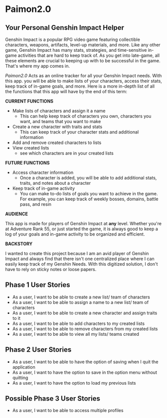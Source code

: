 # Paimon2.0

## Your Personal Genshin Impact Helper

Genshin Impact is a popular RPG video game featuring collectible characters, weapons,
artifacts, level-up materials, and more. Like any other game, Genshin Impact has
many stats, strategies, and time-sensitive in-game activities that are hard to keep
track of. As you get into late-game, all these elements are crucial to keeping up with
to be successful in the game. That's where my app comes in.

*Paimon2.0* Acts as an online tracker for all your Genshin Impact needs. With this app.
you will be able to make lists of your characters, access their stats,
keep track of in-game goals, and more. Here is a more in-depth list of all the
functions that this app will have by the end of this term:

**CURRENT FUNCTIONS**
- Make lists of characters and assign it a name
    - This can help keep track of characters you own, characters you want,
      and teams that you want to make
- Create a new character with traits and stats
    - This can keep track of your character stats and additional information
- Add and remove created characters to lists    
- View created lists
    - see which characters are in your created lists
      
**FUTURE FUNCTIONS**
- Access character information
    - Once a character is added, you will be able to add additional stats, traits,
      and notes about a character
- Keep track of in-game activity
    - You can make to-do lists of goals you want to achieve in the game. For example,
      you can keep track of weekly bosses, domains, battle pass, and resin
      
**AUDIENCE**

This app is made for players of Genshin Impact at **any** level. Whether you're at
Adventure Rank 55, or just started the game, it is always good to keep a log of your
goals and in-game activity to be organized and efficient.

**BACKSTORY**

I wanted to create this project because I am an avid player of Genshin Impact and
always find that there isn't one centralized place where I can easily keep track
of my Genshin Needs. With this digitized solution, I don't have to rely on
sticky notes or loose papers.


## Phase 1 User Stories

- As a user, I want to be able to create a new list/ team of characters
- As a user, I want to be able to assign a name to a new list/ team of characters
- As a user, I want to be able to create a new character and assign traits to it  
- As a user, I want to be able to add characters to my created lists
- As a user, I want to be able to remove characters from my created lists
- As a user, I want to be able to view all my lists/ teams created

## Phase 2 User Stories
- As a user, I want to be able to have the option of saving when I quit the application
- As a user, I want to have the option to save in the option menu without quitting
- As a user, I want to have the option to load my previous lists

## Possible Phase 3 User Stories
- As a user, I want to be able to access multiple profiles